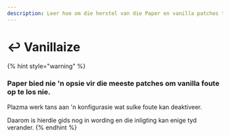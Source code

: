 ```yaml
---
description: Leer hoe om die herstel van die Paper en vanilla patches te doen.
---
```


# ↩️ Vanillaize

{% hint style="warning" %}

### Paper bied nie 'n opsie vir die meeste patches om vanilla foute op te los nie.

Plazma werk tans aan 'n konfigurasie wat sulke foute kan deaktiveer.

Daarom is hierdie gids nog in wording en die inligting kan enige tyd verander.
{% endhint %}
